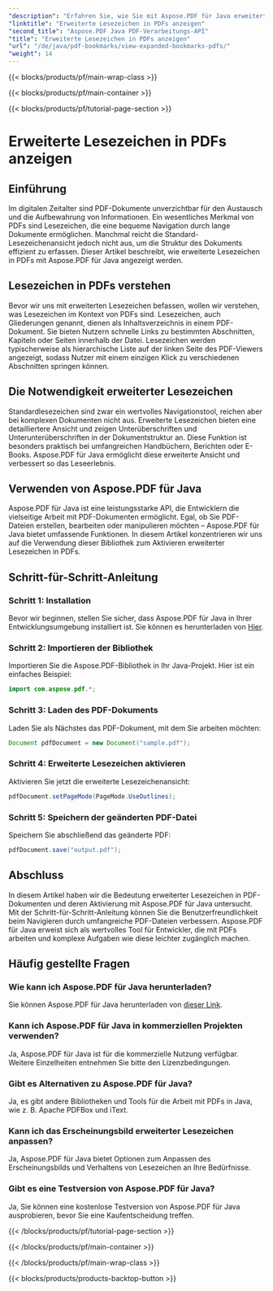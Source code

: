 ```yaml
---
"description": "Erfahren Sie, wie Sie mit Aspose.PDF für Java erweiterte Lesezeichen in PDFs anzeigen. Verbessern Sie die Dokumentnavigation mit einer Schritt-für-Schritt-Anleitung."
"linktitle": "Erweiterte Lesezeichen in PDFs anzeigen"
"second_title": "Aspose.PDF Java PDF-Verarbeitungs-API"
"title": "Erweiterte Lesezeichen in PDFs anzeigen"
"url": "/de/java/pdf-bookmarks/view-expanded-bookmarks-pdfs/"
"weight": 14
---
```


{{< blocks/products/pf/main-wrap-class >}}

{{< blocks/products/pf/main-container >}}

{{< blocks/products/pf/tutorial-page-section >}}

# Erweiterte Lesezeichen in PDFs anzeigen


## Einführung

Im digitalen Zeitalter sind PDF-Dokumente unverzichtbar für den Austausch und die Aufbewahrung von Informationen. Ein wesentliches Merkmal von PDFs sind Lesezeichen, die eine bequeme Navigation durch lange Dokumente ermöglichen. Manchmal reicht die Standard-Lesezeichenansicht jedoch nicht aus, um die Struktur des Dokuments effizient zu erfassen. Dieser Artikel beschreibt, wie erweiterte Lesezeichen in PDFs mit Aspose.PDF für Java angezeigt werden.

## Lesezeichen in PDFs verstehen

Bevor wir uns mit erweiterten Lesezeichen befassen, wollen wir verstehen, was Lesezeichen im Kontext von PDFs sind. Lesezeichen, auch Gliederungen genannt, dienen als Inhaltsverzeichnis in einem PDF-Dokument. Sie bieten Nutzern schnelle Links zu bestimmten Abschnitten, Kapiteln oder Seiten innerhalb der Datei. Lesezeichen werden typischerweise als hierarchische Liste auf der linken Seite des PDF-Viewers angezeigt, sodass Nutzer mit einem einzigen Klick zu verschiedenen Abschnitten springen können.

## Die Notwendigkeit erweiterter Lesezeichen

Standardlesezeichen sind zwar ein wertvolles Navigationstool, reichen aber bei komplexen Dokumenten nicht aus. Erweiterte Lesezeichen bieten eine detailliertere Ansicht und zeigen Unterüberschriften und Unterunterüberschriften in der Dokumentstruktur an. Diese Funktion ist besonders praktisch bei umfangreichen Handbüchern, Berichten oder E-Books. Aspose.PDF für Java ermöglicht diese erweiterte Ansicht und verbessert so das Leseerlebnis.

## Verwenden von Aspose.PDF für Java

Aspose.PDF für Java ist eine leistungsstarke API, die Entwicklern die vielseitige Arbeit mit PDF-Dokumenten ermöglicht. Egal, ob Sie PDF-Dateien erstellen, bearbeiten oder manipulieren möchten – Aspose.PDF für Java bietet umfassende Funktionen. In diesem Artikel konzentrieren wir uns auf die Verwendung dieser Bibliothek zum Aktivieren erweiterter Lesezeichen in PDFs.

## Schritt-für-Schritt-Anleitung

### Schritt 1: Installation
Bevor wir beginnen, stellen Sie sicher, dass Aspose.PDF für Java in Ihrer Entwicklungsumgebung installiert ist. Sie können es herunterladen von [Hier](https://releases.aspose.com/pdf/java/).

### Schritt 2: Importieren der Bibliothek
Importieren Sie die Aspose.PDF-Bibliothek in Ihr Java-Projekt. Hier ist ein einfaches Beispiel:

```java
import com.aspose.pdf.*;
```

### Schritt 3: Laden des PDF-Dokuments
Laden Sie als Nächstes das PDF-Dokument, mit dem Sie arbeiten möchten:

```java
Document pdfDocument = new Document("sample.pdf");
```

### Schritt 4: Erweiterte Lesezeichen aktivieren
Aktivieren Sie jetzt die erweiterte Lesezeichenansicht:

```java
pdfDocument.setPageMode(PageMode.UseOutlines);
```

### Schritt 5: Speichern der geänderten PDF-Datei
Speichern Sie abschließend das geänderte PDF:

```java
pdfDocument.save("output.pdf");
```

## Abschluss

In diesem Artikel haben wir die Bedeutung erweiterter Lesezeichen in PDF-Dokumenten und deren Aktivierung mit Aspose.PDF für Java untersucht. Mit der Schritt-für-Schritt-Anleitung können Sie die Benutzerfreundlichkeit beim Navigieren durch umfangreiche PDF-Dateien verbessern. Aspose.PDF für Java erweist sich als wertvolles Tool für Entwickler, die mit PDFs arbeiten und komplexe Aufgaben wie diese leichter zugänglich machen.

## Häufig gestellte Fragen

### Wie kann ich Aspose.PDF für Java herunterladen?

Sie können Aspose.PDF für Java herunterladen von [dieser Link](https://releases.aspose.com/pdf/java/).

### Kann ich Aspose.PDF für Java in kommerziellen Projekten verwenden?

Ja, Aspose.PDF für Java ist für die kommerzielle Nutzung verfügbar. Weitere Einzelheiten entnehmen Sie bitte den Lizenzbedingungen.

### Gibt es Alternativen zu Aspose.PDF für Java?

Ja, es gibt andere Bibliotheken und Tools für die Arbeit mit PDFs in Java, wie z. B. Apache PDFBox und iText.

### Kann ich das Erscheinungsbild erweiterter Lesezeichen anpassen?

Ja, Aspose.PDF für Java bietet Optionen zum Anpassen des Erscheinungsbilds und Verhaltens von Lesezeichen an Ihre Bedürfnisse.

### Gibt es eine Testversion von Aspose.PDF für Java?

Ja, Sie können eine kostenlose Testversion von Aspose.PDF für Java ausprobieren, bevor Sie eine Kaufentscheidung treffen.

{{< /blocks/products/pf/tutorial-page-section >}}

{{< /blocks/products/pf/main-container >}}

{{< /blocks/products/pf/main-wrap-class >}}

{{< blocks/products/products-backtop-button >}}